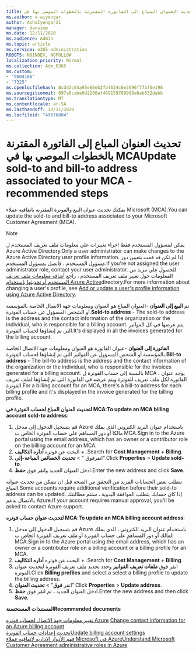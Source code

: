 ```yaml
---
title: تحديث العنوان المباع إلى الفاتورة المقترنة بالخطوات الموصي بها في MCA
ms.author: v-aiyengar
author: AshaIyengar21
manager: dansimp
ms.date: 12/11/2020
ms.audience: Admin
ms.topic: article
ms.service: o365-administration
ROBOTS: NOINDEX, NOFOLLOW
localization_priority: Normal
ms.collection: Adm_O365
ms.custom:
- "9004166"
- "7325"
ms.openlocfilehash: 8cdd2c64a95e88eb2fb4624c6e2696f77b75e198
ms.sourcegitcommit: 097a8cabe0d2280af489159789988a0ab532dabb
ms.translationtype: MT
ms.contentlocale: ar-SA
ms.lasthandoff: 12/11/2020
ms.locfileid: "49676804"
---
```

# <a name="update-sold-to-and-bill-to-address-associated-to-your-mca---recommended-steps"></a><span data-ttu-id="5164e-102">تحديث العنوان المباع إلى الفاتورة المقترنة بالخطوات الموصي بها في MCA</span><span class="sxs-lookup"><span data-stu-id="5164e-102">Update sold-to and bill-to address associated to your MCA - recommended steps</span></span>

<span data-ttu-id="5164e-103">يمكنك تحديث عنوان البيع والفوترة المقترنة باتفاقيه عملاء Microsoft (MCA).</span><span class="sxs-lookup"><span data-stu-id="5164e-103">You can update the sold-to and bill-to address associated to your Microsoft Customer Agreement (MCA).</span></span> 

> [!NOTE]
> <span data-ttu-id="5164e-104">يمكن لمسؤول المستخدم فقط اجراء تغييرات علي معلومات ملف تعريف المستخدم ل Azure Active Directory.</span><span class="sxs-lookup"><span data-stu-id="5164e-104">Only a user administrator can make changes to the Azure Active Directory user profile information.</span></span> <span data-ttu-id="5164e-105">إذا لم تكن قد قمت بتعيين دور مسؤول المستخدم ، فاتصل بمسؤول المستخدم.</span><span class="sxs-lookup"><span data-stu-id="5164e-105">If you're not assigned the user administrator role, contact your user administrator.</span></span> <span data-ttu-id="5164e-106">للحصول علي مزيد من المعلومات حول تغيير ملف تعريف المستخدم ، راجع [أضافه معلومات ملف تعريف المستخدم أو تحديثها باستخدام Azure Active](https://docs.microsoft.com/azure/active-directory/fundamentals/active-directory-users-profile-azure-portal)directory.</span><span class="sxs-lookup"><span data-stu-id="5164e-106">For more information about changing a user's profile, see [Add or update a user's profile information using Azure Active Directory](https://docs.microsoft.com/azure/active-directory/fundamentals/active-directory-users-profile-azure-portal).</span></span>

<span data-ttu-id="5164e-107">تم **البيع إلى العنوان** -العنوان المباع هو العنوان ومعلومات جهة الاتصال الخاصة بالمؤسسة أو الشخص المسؤول عن حساب الفوترة.</span><span class="sxs-lookup"><span data-stu-id="5164e-107">**Sold-to address** - The sold-to address is the address and the contact information of the organization or the individual, who is responsible for a billing account.</span></span> <span data-ttu-id="5164e-108">يتم عرضها في كل الفواتير التي تم إنشاؤها لحساب الفوترة.</span><span class="sxs-lookup"><span data-stu-id="5164e-108">It's displayed in all the invoices generated for the billing account.</span></span>

<span data-ttu-id="5164e-109">**الفاتورة إلى العنوان** -عنوان الفاتورة هو العنوان ومعلومات جهة الاتصال الخاصة بالمؤسسة أو الشخص المسؤول عن الفواتير التي تم إنشاؤها لحساب الفوترة.</span><span class="sxs-lookup"><span data-stu-id="5164e-109">**Bill-to address** - The bill-to address is the address and the contact information of the organization or the individual, who is responsible for the invoices generated for a billing account.</span></span> <span data-ttu-id="5164e-110">بالنسبة إلى حساب الفوترة ل MCA ، يوجد عنوان الفاتورة لكل ملف تعريف للفوترة ويتم عرضه في الفاتورة التي تم إنشاؤها لملف تعريف الفوترة.</span><span class="sxs-lookup"><span data-stu-id="5164e-110">For a billing account for an MCA, there's a bill-to address for each billing profile and it's displayed in the invoice generated for the billing profile.</span></span>

<span data-ttu-id="5164e-111">**لتحديث العنوان المباع لحساب الفوترة في MCA**:</span><span class="sxs-lookup"><span data-stu-id="5164e-111">**To update an MCA billing account sold-to address**:</span></span>

1. <span data-ttu-id="5164e-112">قم بتسجيل الدخول إلى مدخل Azure باستخدام عنوان البريد الكتروني الذي يملك مالكا أو دور المساهم علي حساب الفوترة الخاص ب MCA.</span><span class="sxs-lookup"><span data-stu-id="5164e-112">Sign in to the Azure portal using the email address, which has an owner or a contributor role on the billing account for an MCA.</span></span>
1. <span data-ttu-id="5164e-113">البحث عن فوتره **أداره التكاليف**  +  .</span><span class="sxs-lookup"><span data-stu-id="5164e-113">Search for **Cost Management** + **Billing**.</span></span>
1. <span data-ttu-id="5164e-114">انقرفوق "  >  **تحديث الخصائص المباعة-إلى**".</span><span class="sxs-lookup"><span data-stu-id="5164e-114">Click **Properties** > **Update sold-to**.</span></span>
1. <span data-ttu-id="5164e-115">ادخل العنوان الجديد وانقر فوق **حفظ**.</span><span class="sxs-lookup"><span data-stu-id="5164e-115">Enter the new address and click **Save**.</span></span>

<span data-ttu-id="5164e-116">تتطلب بعض الحسابات المزيد من التحقق من الصحة قبل ان تتمكن من تحديث عنوانه المباع.</span><span class="sxs-lookup"><span data-stu-id="5164e-116">Some accounts require additional verification before their sold-to address can be updated.</span></span> <span data-ttu-id="5164e-117">إذا كان حسابك يتطلب الموافقة اليدوية ، ستتم مطالبتك بالاتصال بدعم Azure.</span><span class="sxs-lookup"><span data-stu-id="5164e-117">If your account requires manual approval, you'll be asked to contact Azure support.</span></span>

<span data-ttu-id="5164e-118">**لتحديث عنوان حساب فوتره MCA**:</span><span class="sxs-lookup"><span data-stu-id="5164e-118">**To update an MCA billing account address**:</span></span> 

1. <span data-ttu-id="5164e-119">قم بتسجيل الدخول إلى مدخل Azure باستخدام عنوان البريد الكتروني ، الذي يملك المالك أو دور المساهم علي حساب الفوترة أو ملف تعريف الفوترة الخاص ب MCA.</span><span class="sxs-lookup"><span data-stu-id="5164e-119">Sign in to the Azure portal using the email address, which has an owner or a contributor role on a billing account or a billing profile for an MCA.</span></span>
1. <span data-ttu-id="5164e-120">البحث عن فوتره **أداره التكاليف**  +  .</span><span class="sxs-lookup"><span data-stu-id="5164e-120">Search for **Cost Management** + **Billing**.</span></span>
1. <span data-ttu-id="5164e-121">انقر فوق **ملفات تعريف الفواتير** وحدد تحديد ملف تعريف الفوترة لتحديث عنوان الفوترة.</span><span class="sxs-lookup"><span data-stu-id="5164e-121">Click **Billing profiles** and select a select a billing profile to update the billing address.</span></span>
1. <span data-ttu-id="5164e-122">انقر **فوق**"  >  **تحديث العنوان**".</span><span class="sxs-lookup"><span data-stu-id="5164e-122">Click **Properties** > **Update address**.</span></span>
1. <span data-ttu-id="5164e-123">ادخل العنوان الجديد ، ثم انقر فوق **حفظ**.</span><span class="sxs-lookup"><span data-stu-id="5164e-123">Enter the new address and then click **Save**.</span></span>

<span data-ttu-id="5164e-124">**المستندات المستحسنة**</span><span class="sxs-lookup"><span data-stu-id="5164e-124">**Recommended documents**</span></span>

<span data-ttu-id="5164e-125">[تغيير معلومات جهة الاتصال لحساب فوتره Azure](https://docs.microsoft.com/azure/cost-management-billing/manage/change-azure-account-profile) </span><span class="sxs-lookup"><span data-stu-id="5164e-125">[Change contact information for an Azure billing account](https://docs.microsoft.com/azure/cost-management-billing/manage/change-azure-account-profile) </span></span>  
[<span data-ttu-id="5164e-126">تحديث إعدادات حساب الفوترة</span><span class="sxs-lookup"><span data-stu-id="5164e-126">Update billing account settings</span></span>](https://docs.microsoft.com/microsoft-store/update-microsoft-store-for-business-account-settings)  
[<span data-ttu-id="5164e-127">فهم الأدوار الاداريه لاتفاقيه عملاء Microsoft في Azure</span><span class="sxs-lookup"><span data-stu-id="5164e-127">Understand Microsoft Customer Agreement administrative roles in Azure</span></span>](https://docs.microsoft.com/azure/cost-management-billing/manage/understand-mca-roles)
